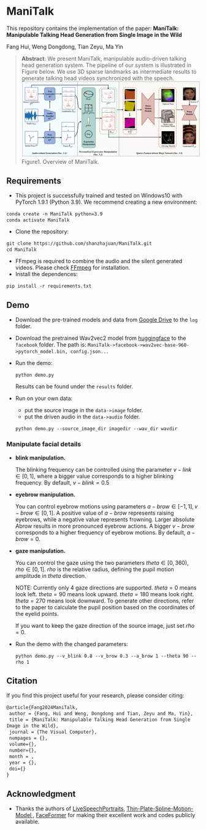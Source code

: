 # ManiTalk
This repository contains the implementation of the paper: **ManiTalk: Manipulable Talking Head Generation from Single Image in the Wild**

Fang Hui, Weng Dongdong, Tian Zeyu, Ma Yin
> **Abstract**:
We present ManiTalk, manipulable audio-driven talking head generation system. The pipeline of our system is illustrated in Figure below. We use 3D sparse landmarks as intermediate results to generate talking head videos synchronized with the speech.
![figure](readmefig/Figure1.jpg)
Figure1. Overview of ManiTalk.


## Requirements
- This project is successfully trained and tested on Windows10 with PyTorch 1.9.1 (Python 3.9). We recommend creating a new environment:
```
conda create -n ManiTalk python=3.9
conda activate ManiTalk
```
- Clone the repository:
```
git clone https://github.com/shanzhajuan/ManiTalk.git
cd ManiTalk
```
- FFmpeg is required to combine the audio and the silent generated videos. Please check [FFmpeg](http://ffmpeg.org/download.html) for installation.
- Install the dependences:

```
pip install -r requirements.txt
```
## Demo
- Download the pre-trained models and data from [Google Drive](https://drive.google.com/drive/folders/1VG_Rus5nhdIicYxOyAO6eTK5kl1Utwna?usp=sharing) to the `log` folder.

- Download the pretrained Wav2vec2 model from [huggingface](https://huggingface.co/facebook/wav2vec2-base-960h/tree/main) to the `facebook` folder. The path is: `ManiTalk->facebook->wav2vec-base-960->pytorch_model.bin, config.json...`

- Run the demo:

  ```
  python demo.py
  ```

  Results can be found under the `results` folder.

- Run on your own data:
  - put the source image in the `data->image` folder.
  - put the driven audio in the `data->audio` folder.

  ```
  python demo.py --source_image_dir imagedir --wav_dir wavdir
  ```

### Manipulate facial details
- **blink manipulation.** 

    The blinking frequency can be controlled using the parameter $v-link \in [0,1]$, where a bigger value corresponds to a higher blinking frequency. By default, $v-blink=0.5$

- **eyebrow manipulation.** 

    You can control eyebrow motions using parameters $a-brow \in [−1, 1], v-brow \in [0, 1]$. A positive value of $a-brow$ represents raising eyebrows, while a negative value represents frowning. Larger absolute Abrow results in more pronounced eyebrow actions. A bigger $v-brow$ corresponds to a higher frequency of eyebrow motions. By default, $a-brow=0$.

- **gaze manipulation.** 

    You can control the gaze using the two parameters $theta\in[0,360), rho\in[0,1]$. $rho$ is the relative radius, defining the pupil motion amplitude in $theta$ direction.

    NOTE: Currently only 4 gaze directions are supported. $theta=0$ means look left. $theta=90$ means look upward. $theta=180$ means look right. $theta=270$ means look downward. To generate other directions, refer to the paper to calculate the pupil position based on the coordinates of the eyelid points.

    If you want to keep the gaze direction of the source image, just set $rho=0$.

- Run the demo with the changed parameters:
  ```
  python demo.py --v_blink 0.8 --v_brow 0.3 --a_brow 1 --theta 90 --rho 1
  ```

## Citation

If you find this project useful for your research, please consider citing:

```
@article{Fang2024ManiTalk,
 author = {Fang, Hui and Weng, Dongdong and Tian, Zeyu and Ma, Yin},
 title = {ManiTalk: Manipulable Talking Head Generation from Single Image in the Wild},
 journal = {The Visual Computer},
 numpages = {},
 volume={},
 number={},
 month = ,
 year = {},
 doi={}
} 
```

## Acknowledgment

- Thanks the authors of [LiveSpeechPortraits](https://github.com/YuanxunLu/LiveSpeechPortraits), [Thin-Plate-Spline-Motion-Model
](https://github.com/yoyo-nb/Thin-Plate-Spline-Motion-Model), [FaceFormer](https://github.com/EvelynFan/FaceFormer) for making their excellent work and codes publicly available.
